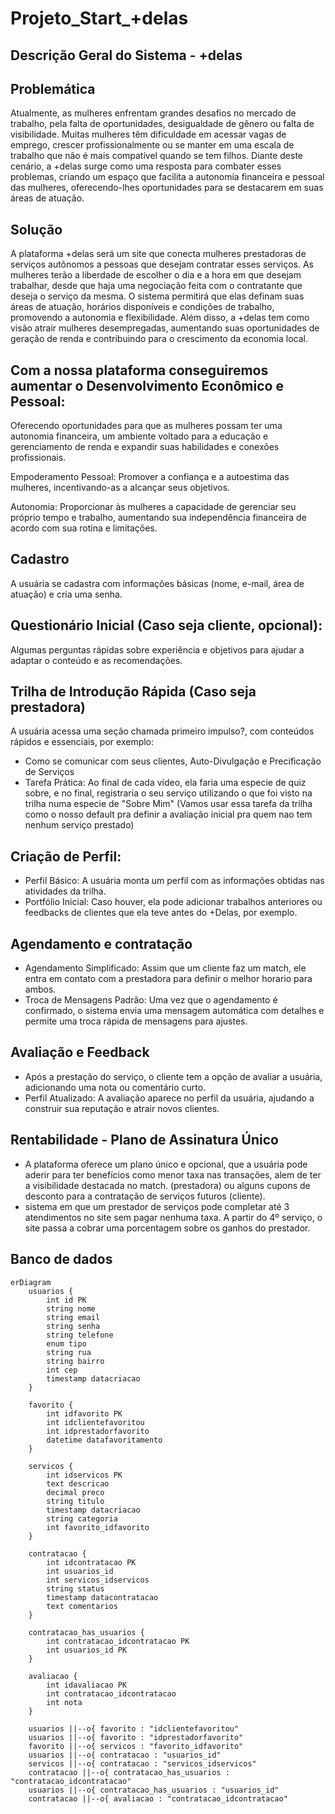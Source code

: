 # Projeto_Start_+delas

## Descrição Geral do Sistema - +delas

## Problemática
Atualmente, as mulheres enfrentam grandes desafios no mercado de trabalho, pela falta de oportunidades, desigualdade de gênero ou falta de visibilidade. Muitas mulheres têm dificuldade em acessar vagas de emprego, crescer profissionalmente ou se manter em uma escala de trabalho que não é mais compatível quando se tem filhos. Diante deste cenário, a +delas surge como uma resposta para combater esses problemas, criando um espaço que facilita a autonomia financeira e pessoal das mulheres, oferecendo-lhes oportunidades para se destacarem em suas áreas de atuação.

## Solução
A plataforma +delas será um site que conecta mulheres prestadoras de serviços autônomos a pessoas que desejam contratar esses serviços. As mulheres terão a liberdade de escolher o dia e a hora em que desejam trabalhar, desde que haja uma negociação feita com o contratante que deseja o serviço da mesma. O sistema permitirá que elas definam suas áreas de atuação, horários disponíveis e condições de trabalho, promovendo a autonomia e flexibilidade. Além disso, a +delas tem como visão atrair mulheres desempregadas, aumentando suas oportunidades de geração de renda e contribuindo para o crescimento da economia local.


## Com a nossa plataforma conseguiremos aumentar o Desenvolvimento Econômico e Pessoal:
Oferecendo oportunidades para que as mulheres possam ter uma autonomia financeira, um ambiente voltado para a educação e gerenciamento de renda e expandir suas habilidades e conexões profissionais.

Empoderamento Pessoal:
Promover a confiança e a autoestima das mulheres, incentivando-as a alcançar seus objetivos.

Autonomia: Proporcionar às mulheres a capacidade de gerenciar seu próprio tempo e trabalho, aumentando sua independência financeira de acordo com sua rotina e limitações.

## Cadastro
A usuária se cadastra com informações básicas (nome, e-mail, área de atuação) e cria uma senha.

## Questionário Inicial (Caso seja cliente, opcional):
Algumas perguntas rápidas sobre experiência e objetivos para ajudar a adaptar o conteúdo e as recomendações.

## Trilha de Introdução Rápida (Caso seja prestadora)
A usuária acessa uma seção chamada primeiro impulso?, com conteúdos rápidos e essenciais, por exemplo:
- Como se comunicar com seus clientes, Auto-Divulgação e Precificação de Serviços
- Tarefa Prática: Ao final de cada vídeo, ela faria uma especie de quiz sobre, e no final, registraria o seu serviço utilizando o que foi visto na trilha numa especie de "Sobre Mim" 
(Vamos usar essa tarefa da trilha como o nosso default pra definir a avaliação inicial pra quem nao tem nenhum serviço prestado)

## Criação de Perfil: 
- Perfil Básico: A usuária monta um perfil com as informações obtidas nas atividades da trilha.
- Portfólio Inicial: Caso houver, ela pode adicionar trabalhos anteriores ou feedbacks de clientes que ela teve antes do +Delas, por exemplo.

## Agendamento e contratação
- Agendamento Simplificado: Assim que um cliente faz um match, ele entra em contato com a prestadora para definir o melhor horario para ambos.
- Troca de Mensagens Padrão: Uma vez que o agendamento é confirmado, o sistema envia uma mensagem automática com detalhes e permite uma troca rápida de mensagens para ajustes.

## Avaliação e Feedback
- Após a prestação do serviço, o cliente tem a opção de avaliar a usuária, adicionando uma nota ou comentário curto.
- Perfil Atualizado: A avaliação aparece no perfil da usuária, ajudando a construir sua reputação e atrair novos clientes.

## Rentabilidade - Plano de Assinatura Único
- A plataforma oferece um plano único e opcional, que a usuária pode aderir para ter benefícios como menor taxa nas transações, alem de ter a visibilidade destacada no match. (prestadora) ou alguns cupons de desconto para a contratação de serviços futuros (cliente).
- sistema em que um prestador de serviços pode completar até 3 atendimentos no site sem pagar nenhuma taxa. A partir do 4º serviço, o site passa a cobrar uma porcentagem sobre os ganhos do prestador.

## Banco de dados
```mermaid
erDiagram
    usuarios {
        int id PK
        string nome
        string email
        string senha
        string telefone
        enum tipo
        string rua
        string bairro
        int cep
        timestamp datacriacao
    }
    
    favorito {
        int idfavorito PK
        int idclientefavoritou
        int idprestadorfavorito
        datetime datafavoritamento
    }
    
    servicos {
        int idservicos PK
        text descricao
        decimal preco
        string titulo
        timestamp datacriacao
        string categoria
        int favorito_idfavorito
    }
    
    contratacao {
        int idcontratacao PK
        int usuarios_id
        int servicos_idservicos
        string status
        timestamp datacontratacao
        text comentarios
    }
    
    contratacao_has_usuarios {
        int contratacao_idcontratacao PK
        int usuarios_id PK
    }
    
    avaliacao {
        int idavaliacao PK
        int contratacao_idcontratacao
        int nota
    }

    usuarios ||--o{ favorito : "idclientefavoritou"
    usuarios ||--o{ favorito : "idprestadorfavorito"
    favorito ||--o{ servicos : "favorito_idfavorito"
    usuarios ||--o{ contratacao : "usuarios_id"
    servicos ||--o{ contratacao : "servicos_idservicos"
    contratacao ||--o{ contratacao_has_usuarios : "contratacao_idcontratacao"
    usuarios ||--o{ contratacao_has_usuarios : "usuarios_id"
    contratacao ||--o{ avaliacao : "contratacao_idcontratacao"